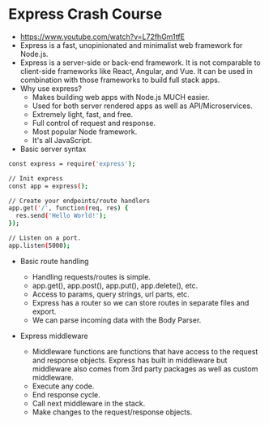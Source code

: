 # Express Crash Course

* <https://www.youtube.com/watch?v=L72fhGm1tfE>
* Express is a fast, unopinionated and minimalist web framework for Node.js.
* Express is a server-side or back-end framework. It is not comparable to client-side frameworks like React, Angular, and Vue. It can be used in combination with those frameworks to build full stack apps.
* Why use express?
  * Makes building web apps with Node.js MUCH easier.
  * Used for both server rendered apps as well as API/Microservices.
  * Extremely light, fast, and free.
  * Full control of request and response.
  * Most popular Node framework.
  * It's all JavaScript.
* Basic server syntax

```bash
const express = require('express');

// Init express
const app = express();

// Create your endpoints/route handlers
app.get('/', function(req, res) {
  res.send('Hello World!');
});

// Listen on a port.
app.listen(5000);
```

* Basic route handling
  * Handling requests/routes is simple.
  * app.get(), app.post(), app.put(), app.delete(), etc.
  * Access to params, query strings, url parts, etc.
  * Express has a router so we can store routes in separate files and export.
  * We can parse incoming data with the Body Parser.

* Express middleware
  * Middleware functions are functions that have access to the request and response objects. Express has built in middleware but middleware also comes from 3rd party packages as well as custom middleware.
  * Execute any code.
  * End response cycle.
  * Call next middleware in the stack.
  * Make changes to the request/response objects.
